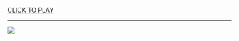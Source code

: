 
<a href="https://premium76.site?title=unblocked_games_premiun&ref=13M">CLICK TO PLAY</a></h3>
<hr>

<a href="https://premium76.site?title=unblocked_games_premiun&ref=13M"><img src="https://clearcache.store/games.png"></a>


